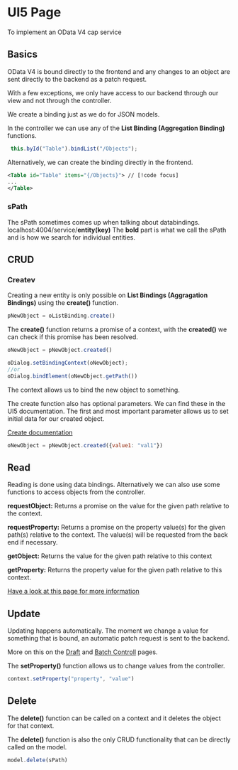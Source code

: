 # UI5 Page
To implement an OData V4 cap service





## Basics
OData V4 is bound directly to the frontend and any changes to an object are sent directly to the backend as a patch request.

With a few exceptions, we only have access to our backend through our view and not through the controller.

We create a binding just as we do for JSON models. 

In the controller we can use any of the **List Binding (Aggregation Binding)** functions.

```javascript
 this.byId("Table").bindList("/Objects");
```
Alternatively, we can create the binding directly in the frontend.
```xml
<Table id="Table" items="{/Objects}"> // [!code focus]
...
</Table>
```
### sPath
The sPath sometimes comes up when talking about databindings.
localhost:4004/service/**entity(key)**
The **bold** part is what we call the sPath and is how we search for individual entities.

## CRUD
### Createv
Creating a new entity is only possible on **List Bindings (Aggragation Bindings)** using the **create()** function. 

```javascript
pNewObject = oListBinding.create()
```
The **create()** function returns a promise of a context, with the **created()** we can check if this promise has been resolved.

```javascript
oNewObject = pNewObject.created()

oDialog.setBindingContext(oNewObject);
//or
oDialog.bindElement(oNewObject.getPath())
```
The context allows us to bind the new object to something.

The create function also has optional parameters. We can find these in the UI5 documentation. The first and most important parameter allows us to set initial data for our created object.

[Create documentation](https://sapui5.hana.ondemand.com/#/api/sap.ui.model.odata.v4.ODataListBinding/methods/create)
```javascript
oNewObject = pNewObject.created({value1: "val1"})
```
## Read
Reading is done using data bindings. Alternatively we can also use some functions to access objects from the controller.

**requestObject:** Returns a promise on the value for the given path relative to the context.

**requestProperty:** Returns a promise on the property value(s) for the given path(s) relative to the context. The value(s) will be requested from the back end if necessary.

**getObject:** Returns the value for the given path relative to this context

**getProperty:** Returns the property value for the given path relative to this context.

[Have a look at this page for more information](https://sapui5.hana.ondemand.com/#/topic/17b30ac2d5474078be31e695e97450cc.html)


## Update
Updating happens automatically. The moment we change a value for something that is bound, an automatic patch request is sent to the backend.

More on this on the [Draft](drafts.md) and [Batch Controll](batchcontrol.md) pages.

The **setProperty()** function allows us to change values from the controller.
```javascript
context.setProperty("property", "value")
```

## Delete
The **delete()** function can be called on a context and it deletes the object for that context.

The **delete()** function is also the only CRUD functionality that can be directly called on the model.
```javascript
model.delete(sPath)
```